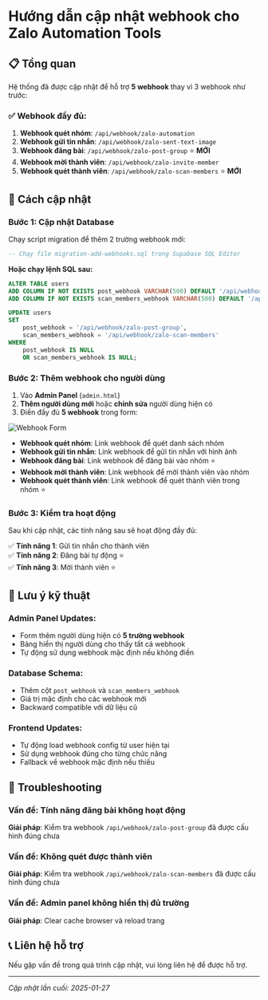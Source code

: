 # Hướng dẫn cập nhật webhook cho Zalo Automation Tools

## 📋 Tổng quan

Hệ thống đã được cập nhật để hỗ trợ **5 webhook** thay vì 3 webhook như trước:

### ✅ Webhook đầy đủ:
1. **Webhook quét nhóm**: `/api/webhook/zalo-automation`
2. **Webhook gửi tin nhắn**: `/api/webhook/zalo-sent-text-image` 
3. **Webhook đăng bài**: `/api/webhook/zalo-post-group` ⭐ **MỚI**
4. **Webhook mời thành viên**: `/api/webhook/zalo-invite-member`
5. **Webhook quét thành viên**: `/api/webhook/zalo-scan-members` ⭐ **MỚI**

## 🔄 Cách cập nhật

### Bước 1: Cập nhật Database

Chạy script migration để thêm 2 trường webhook mới:

```sql
-- Chạy file migration-add-webhooks.sql trong Supabase SQL Editor
```

**Hoặc chạy lệnh SQL sau:**

```sql
ALTER TABLE users 
ADD COLUMN IF NOT EXISTS post_webhook VARCHAR(500) DEFAULT '/api/webhook/zalo-post-group',
ADD COLUMN IF NOT EXISTS scan_members_webhook VARCHAR(500) DEFAULT '/api/webhook/zalo-scan-members';

UPDATE users 
SET 
    post_webhook = '/api/webhook/zalo-post-group',
    scan_members_webhook = '/api/webhook/zalo-scan-members'
WHERE 
    post_webhook IS NULL 
    OR scan_members_webhook IS NULL;
```

### Bước 2: Thêm webhook cho người dùng

1. Vào **Admin Panel** (`admin.html`)
2. **Thêm người dùng mới** hoặc **chỉnh sửa** người dùng hiện có
3. Điền đầy đủ **5 webhook** trong form:

![Webhook Form](screenshot-webhook-form.png)

- **Webhook quét nhóm**: Link webhook để quét danh sách nhóm
- **Webhook gửi tin nhắn**: Link webhook để gửi tin nhắn với hình ảnh
- **Webhook đăng bài**: Link webhook để đăng bài vào nhóm ⭐
- **Webhook mời thành viên**: Link webhook để mời thành viên vào nhóm  
- **Webhook quét thành viên**: Link webhook để quét thành viên trong nhóm ⭐

### Bước 3: Kiểm tra hoạt động

Sau khi cập nhật, các tính năng sau sẽ hoạt động đầy đủ:

✅ **Tính năng 1**: Gửi tin nhắn cho thành viên  
✅ **Tính năng 2**: Đăng bài tự động ⭐  
✅ **Tính năng 3**: Mời thành viên ⭐

## 🔧 Lưu ý kỹ thuật

### Admin Panel Updates:
- Form thêm người dùng hiện có **5 trường webhook**
- Bảng hiển thị người dùng cho thấy tất cả webhook
- Tự động sử dụng webhook mặc định nếu không điền

### Database Schema:
- Thêm cột `post_webhook` và `scan_members_webhook` 
- Giá trị mặc định cho các webhook mới
- Backward compatible với dữ liệu cũ

### Frontend Updates:
- Tự động load webhook config từ user hiện tại
- Sử dụng webhook đúng cho từng chức năng
- Fallback về webhook mặc định nếu thiếu

## 🐛 Troubleshooting

### Vấn đề: Tính năng đăng bài không hoạt động
**Giải pháp**: Kiểm tra webhook `/api/webhook/zalo-post-group` đã được cấu hình đúng chưa

### Vấn đề: Không quét được thành viên  
**Giải pháp**: Kiểm tra webhook `/api/webhook/zalo-scan-members` đã được cấu hình đúng chưa

### Vấn đề: Admin panel không hiển thị đủ trường
**Giải pháp**: Clear cache browser và reload trang

## 📞 Liên hệ hỗ trợ

Nếu gặp vấn đề trong quá trình cập nhật, vui lòng liên hệ để được hỗ trợ.

---
*Cập nhật lần cuối: 2025-01-27* 